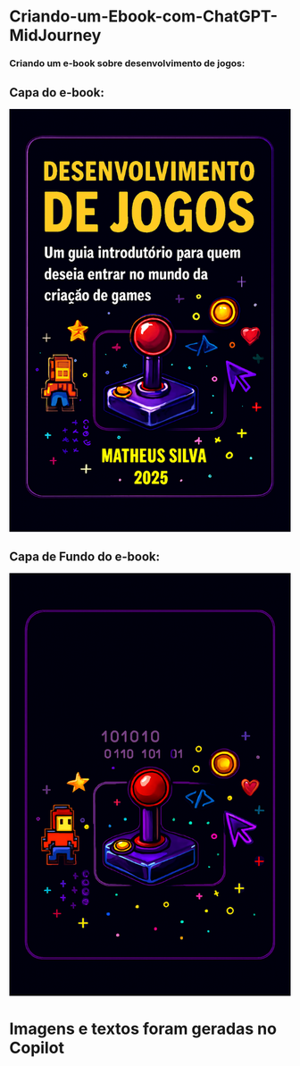 # Criando-um-Ebook-com-ChatGPT-MidJourney

### Criando um e-book sobre desenvolvimento de jogos:

## Capa do e-book: 
<img src="Capa de ebook 01.png">

## Capa de Fundo do e-book:
<img src="Fundo para capa 02.png">


# Imagens e textos foram geradas no Copilot
